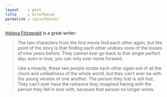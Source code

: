 ```yaml
---
layout    : post
title     : Griefbacon
permalink : /griefbacon/
---
```


[Helena Fitzgerald](https://griefbacon.substack.com/p/golden-hour) is a great writer:

> The two characters from the first movie find each other again, but the point
> of the story is that finding each other undoes none of the losses of nine
> years before. They cannot ever go back to that single perfect day; even in
> love, you can only ever move forward.
> 
> Like a miracle, these two people locate each other again out of all the churn
> and unlikeliness of the whole world, but they can’t ever be with the young
> version of one another. The person they lost is still lost. They can’t ever
> have the romance they imagined having with the person they fell in love with,
> because that person no longer exists.
